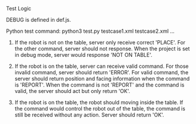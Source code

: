 Test Logic

DEBUG is defined in def.js. 

Python test command: python3 test.py testcase1.xml testcase2.xml ... 

1. If the robot is not on the table, server only receive correct 'PLACE'. For the other command, server should not response. When the project is set in debug mode, server would response 'NOT ON TABLE'.
   
2. If the robot is on the table, server can receive valid command. For those invalid command, server should return 'ERROR'. For valid command, the server should return position and facing information when the command is 'REPORT'. When the command is not 'REPORT' and the command is valid, the server should act but only return 'OK'.
   
3. If the robot is on the table, the robot should moving inside the table. If the command would control the robot out of the table, the command is still be received without any action. Server should return 'OK'.







